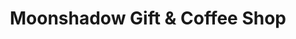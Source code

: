 ---
title: "Moonshadow Gift & Coffee Shop"
url: /swellendam/moonshadow-gift-and-coffee-shop/
shop: gift
---